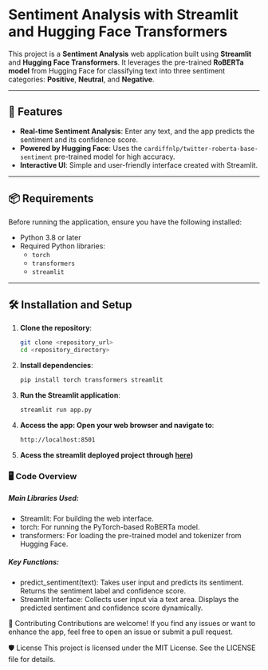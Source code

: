 # Sentiment Analysis with Streamlit and Hugging Face Transformers

This project is a **Sentiment Analysis** web application built using **Streamlit** and **Hugging Face Transformers**. It leverages the pre-trained **RoBERTa model** from Hugging Face for classifying text into three sentiment categories: **Positive**, **Neutral**, and **Negative**.

---

## 🚀 Features

- **Real-time Sentiment Analysis**: Enter any text, and the app predicts the sentiment and its confidence score.
- **Powered by Hugging Face**: Uses the `cardiffnlp/twitter-roberta-base-sentiment` pre-trained model for high accuracy.
- **Interactive UI**: Simple and user-friendly interface created with Streamlit.

---

## 📦 Requirements

Before running the application, ensure you have the following installed:

- Python 3.8 or later
- Required Python libraries:
  - `torch`
  - `transformers`
  - `streamlit`

---

## 🛠 Installation and Setup

1. **Clone the repository**:
   ```bash
   git clone <repository_url>
   cd <repository_directory>
2. **Install dependencies**:
   ```bash
   pip install torch transformers streamlit
3. **Run the Streamlit application**:
    ```bash
    streamlit run app.py  
4. **Access the app: Open your web browser and navigate to**:
    ```bash
   http://localhost:8501
5. **Acess the streamlit deployed project through [here](https://statementsentimentanalysis.streamlit.app/))**



### 🖥️ Code Overview
##### Main Libraries Used:

- Streamlit: For building the web interface.
- torch: For running the PyTorch-based RoBERTa model.
- transformers: For loading the pre-trained model and tokenizer from Hugging Face.
##### Key Functions:
- predict_sentiment(text): Takes user input and predicts its sentiment. Returns the sentiment label and confidence score.
- Streamlit Interface: Collects user input via a text area. Displays the predicted sentiment and confidence score dynamically.

🤝 Contributing
Contributions are welcome! If you find any issues or want to enhance the app, feel free to open an issue or submit a pull request.

🛡️ License
This project is licensed under the MIT License. See the LICENSE file for details.

